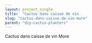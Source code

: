 ```yaml
---
layout: project_single
title:  "Cactus dans caisse de vin                                                                                                                                                                                 More"
slug: "cactus-dans-caisse-de-vin-more"
parent: "diy-cactus-planters"
---
```

Cactus dans caisse de vin                                                                                                                                                                                 More